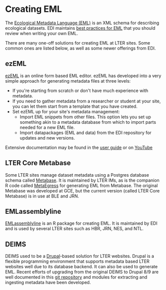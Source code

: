 # Creating EML

The [Ecological Metadata Language (EML)](https://eml.ecoinformatics.org/) is an XML schema for describing ecological datasets.
EDI maintains [best practices for EML](https://ediorg.github.io/data-package-best-practices/) that you should review when writing your own EML.

There are many one-off solutions for creating EML at LTER sites. Some common ones are listed below, as well as some newer offerings from EDI.

## ezEML

[ezEML](https://ezeml.edirepository.org) is an online form based EML editor.
ezEML has developed into a very simple approach for generating metadata files at three levels:

* If you're starting from scratch or don't have much experience with metadata.
* If you need to gather metadata from a researcher or student at your site, you can let them start from a template that you have created.
* Set ezEML up for your site's metadata management: 
  + Import EML snippets from other files. This option lets you set up something akin to a metadata database from which to import parts needed for a new EML file. 
  + Import datapackages (EML and data) from the EDI repository for updates and new versions.
  
Extensive documentation may be found in the [user guide](https://ezeml.edirepository.org/eml/user_guide) or on [YouTube](https://www.youtube.com/playlist?list=PLi1PZkcSXdAKTtpgyHnd8GjtL6kRMMGFR)


## LTER Core Metabase

Some LTER sites manage dataset metadata using a Postgres database schema called [Metabase](https://github.com/lter/LTER-core-metabase).
It is maintained by LTER IMs, as is the companion R code called [MetaEgress](https://github.com/BLE-LTER/MetaEgress) for generating EML from Metabase.
The original Metabase was developed at GCE, but the current version (called LTER Core Metabase) is in use at BLE and JRN.


## EMLassemblyline

[EMLassemblyline](https://ediorg.github.io/EMLassemblyline/) is an R package for creating EML.
It is maintained by EDI and is used by several LTER sites such as HBR, JRN, NES, and NTL.


## DEIMS

DEIMS used to be a [Drupal](https://www.drupal.org/)-based solution for LTER websites. Drupal is a flexible programming environment that supports metadata based LTER websites well due to its database backend. It can also be used to generate EML. Recent efforts of upgrading from the original DEIMS to Drupal 8/9 are well documented in this [git repository](https://github.com/lter/Deims7-8-Migration) and modules for extracting and ingesting metadata have been developed.
